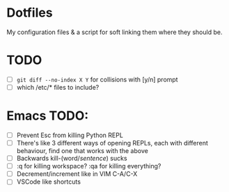 # Dotfiles
My configuration files & a script for soft linking them where they should be.

# TODO
- [ ] `git diff --no-index X Y` for collisions with [y/n] prompt
- [ ] which /etc/* files to include?

# Emacs TODO:
- [ ] Prevent Esc from killing Python REPL
- [ ] There's like 3 different ways of opening REPLs, each with different
      behaviour, find one that works with the above
- [ ] Backwards kill-(word/_sentence_) sucks
- [ ] :q for killing workspace? :qa for killing everything?
- [ ] Decrement/increment like in VIM C-A/C-X
- [ ] VSCode like shortcuts
